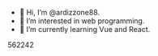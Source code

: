 - 👋 Hi, I’m @ardizzone88.
- 👀 I’m interested in web programming.
- 🌱 I’m currently learning Vue and React.


562242
